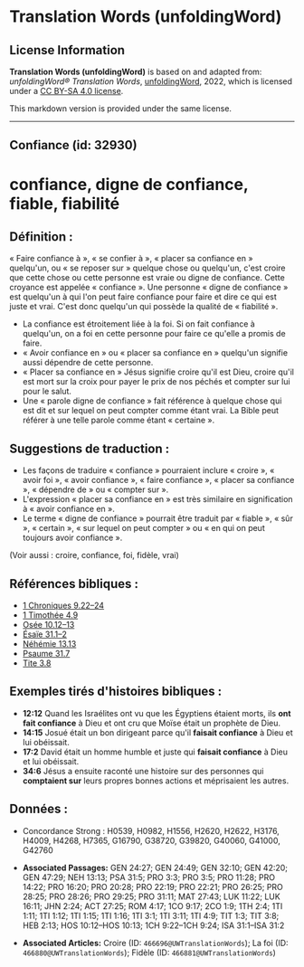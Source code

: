 # Translation Words (unfoldingWord)

## License Information

**Translation Words (unfoldingWord)** is based on and adapted from: _unfoldingWord® Translation Words_, [unfoldingWord](https://unfoldingword.org/utw), 2022, which is licensed under a [CC BY-SA 4.0 license](https://creativecommons.org/licenses/by-sa/4.0/legalcode.en).

This markdown version is provided under the same license.



--------------------------------

## Confiance (id: 32930)

confiance, digne de confiance, fiable, fiabilité
================================================

Définition :
------------

« Faire confiance à », « se confier à », « placer sa confiance en » quelqu'un, ou « se reposer sur » quelque chose ou quelqu'un, c'est croire que cette chose ou cette personne est vraie ou digne de confiance. Cette croyance est appelée « confiance ». Une personne « digne de confiance » est quelqu'un à qui l'on peut faire confiance pour faire et dire ce qui est juste et vrai. C'est donc quelqu'un qui possède la qualité de « fiabilité ».

* La confiance est étroitement liée à la foi. Si on fait confiance à quelqu'un, on a foi en cette personne pour faire ce qu'elle a promis de faire.
* « Avoir confiance en » ou « placer sa confiance en » quelqu'un signifie aussi dépendre de cette personne.
* « Placer sa confiance en » Jésus signifie croire qu'il est Dieu, croire qu'il est mort sur la croix pour payer le prix de nos péchés et compter sur lui pour le salut.
* Une « parole digne de confiance » fait référence à quelque chose qui est dit et sur lequel on peut compter comme étant vrai. La Bible peut référer à une telle parole comme étant « certaine ».

Suggestions de traduction :
---------------------------

* Les façons de traduire « confiance » pourraient inclure « croire », « avoir foi », « avoir confiance », « faire confiance », « placer sa confiance », « dépendre de » ou « compter sur ».
* L'expression « placer sa confiance en » est très similaire en signification à « avoir confiance en ».
* Le terme « digne de confiance » pourrait être traduit par « fiable », « sûr », « certain », « sur lequel on peut compter » ou « en qui on peut toujours avoir confiance ».

(Voir aussi : croire, confiance, foi, fidèle, vrai)

Références bibliques :
----------------------

* [1 Chroniques 9\.22–24](https://ref.ly/1Chr9:22-1Chr9:24)
* [1 Timothée 4\.9](https://ref.ly/1Tim4:9)
* [Osée 10\.12–13](https://ref.ly/Hos10:12-Hos10:13)
* [Ésaïe 31\.1–2](https://ref.ly/Isa31:1-Isa31:2)
* [Néhémie 13\.13](https://ref.ly/Neh13:13)
* [Psaume 31\.7](https://ref.ly/Ps31:7)
* [Tite 3\.8](https://ref.ly/Titus3:8)

Exemples tirés d'histoires bibliques :
--------------------------------------

* **12:12** Quand les Israélites ont vu que les Égyptiens étaient morts, ils **ont fait confiance** à Dieu et ont cru que Moïse était un prophète de Dieu.
* **14:15** Josué était un bon dirigeant parce qu'il **faisait confiance** à Dieu et lui obéissait.
* **17:2** David était un homme humble et juste qui **faisait confiance** à Dieu et lui obéissait.
* **34:6** Jésus a ensuite raconté une histoire sur des personnes qui **comptaient sur** leurs propres bonnes actions et méprisaient les autres.

Données :
---------

* Concordance Strong : H0539, H0982, H1556, H2620, H2622, H3176, H4009, H4268, H7365, G16790, G38720, G39820, G40060, G41000, G42760

* **Associated Passages:** GEN 24:27; GEN 24:49; GEN 32:10; GEN 42:20; GEN 47:29; NEH 13:13; PSA 31:5; PRO 3:3; PRO 3:5; PRO 11:28; PRO 14:22; PRO 16:20; PRO 20:28; PRO 22:19; PRO 22:21; PRO 26:25; PRO 28:25; PRO 28:26; PRO 29:25; PRO 31:11; MAT 27:43; LUK 11:22; LUK 16:11; JHN 2:24; ACT 27:25; ROM 4:17; 1CO 9:17; 2CO 1:9; 1TH 2:4; 1TI 1:11; 1TI 1:12; 1TI 1:15; 1TI 1:16; 1TI 3:1; 1TI 3:11; 1TI 4:9; TIT 1:3; TIT 3:8; HEB 2:13; HOS 10:12–HOS 10:13; 1CH 9:22–1CH 9:24; ISA 31:1–ISA 31:2
* **Associated Articles:** Croire (ID: `466696@UWTranslationWords`); La foi (ID: `466880@UWTranslationWords`); Fidèle (ID: `466881@UWTranslationWords`)

